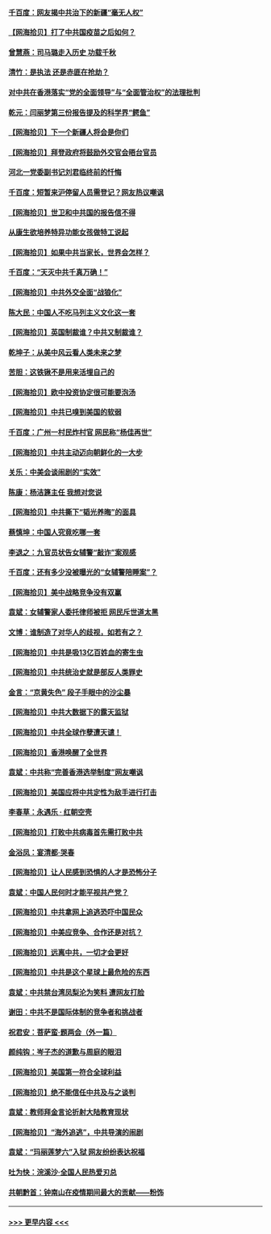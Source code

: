 #### [千百度：网友揭中共治下的新疆“毫无人权”](../pages/nsc993/n12858385.md?t=04051501) 
#### [【网海拾贝】打了中共国疫苗之后如何？](../pages/nsc993/n12857866.md?t=04051501) 
#### [曾慧燕：司马璐走入历史 功载千秋](../pages/nsc993/n12856996.md?t=04051501) 
#### [清竹：是执法 还是赤匪在抢劫？](../pages/nsc993/n12856952.md?t=04051501) 
#### [对中共在香港落实“党的全面领导”与“全面管治权”的法理批判](../pages/nsc993/n12856929.md?t=04051501) 
#### [乾元：闫丽梦第三份报告提及的科学界“鳄鱼”](../pages/nsc993/n12855985.md?t=04051501) 
#### [【网海拾贝】下一个新疆人将会是你们](../pages/nsc993/n12855864.md?t=04051501) 
#### [【网海拾贝】拜登政府将鼓励外交官会晤台官员](../pages/nsc993/n12853615.md?t=04051501) 
#### [河北一党委副书记刘君临终前的忏悔](../pages/nsc993/n12849420.md?t=04051501) 
#### [千百度：短暂来沪停留人员需登记？网友热议嘲讽](../pages/nsc993/n12853497.md?t=04051501) 
#### [【网海拾贝】世卫和中共国的报告信不得](../pages/nsc993/n12850902.md?t=04051501) 
#### [从康生欲培养特异功能女孩做特工说起](../pages/nsc993/n12849289.md?t=04051501) 
#### [【网海拾贝】如果中共当家长，世界会怎样？](../pages/nsc993/n12848436.md?t=04051501) 
#### [千百度：“天灭中共千真万确！”](../pages/nsc993/n12845659.md?t=04051501) 
#### [【网海拾贝】中共外交全面“战狼化”](../pages/nsc993/n12845607.md?t=04051501) 
#### [陈大民：中国人不吃马列主义文化这一套](../pages/nsc993/n12842496.md?t=04051501) 
#### [【网海拾贝】英国制裁谁？中共又制裁谁？](../pages/nsc993/n12840909.md?t=04051501) 
#### [乾坤子：从美中风云看人类未来之梦](../pages/nsc993/n12840590.md?t=04051501) 
#### [苦胆：这铁锹不是用来活埋自己的](../pages/nsc993/n12839512.md?t=04051501) 
#### [【网海拾贝】欧中投资协定很可能要泡汤](../pages/nsc993/n12835122.md?t=04051501) 
#### [【网海拾贝】中共已嗅到美国的软弱](../pages/nsc993/n12832411.md?t=04051501) 
#### [千百度：广州一村民炸村官 网民称“杨佳再世”](../pages/nsc993/n12832380.md?t=04051501) 
#### [【网海拾贝】中共主动迈向朝鲜化的一大步](../pages/nsc993/n12829887.md?t=04051501) 
#### [关乐：中美会谈闹剧的“实效”](../pages/nsc993/n12826698.md?t=04051501) 
#### [陈康：杨洁篪主任  我想对您说](../pages/nsc993/n12826609.md?t=04051501) 
#### [【网海拾贝】中共撕下“韬光养晦”的面具](../pages/nsc993/n12826459.md?t=04051501) 
#### [蔡慎坤：中国人究竟吃哪一套](../pages/nsc993/n12826010.md?t=04051501) 
#### [李退之：九官员状告女辅警“敲诈”案观感](../pages/nsc993/n12823984.md?t=04051501) 
#### [千百度：还有多少没被曝光的“女辅警陪睡案”？](../pages/nsc993/n12822136.md?t=04051501) 
#### [【网海拾贝】美中战略竞争没有双赢](../pages/nsc993/n12822105.md?t=04051501) 
#### [袁斌：女辅警家人委托律师被拒 网民斥世道太黑](../pages/nsc993/n12822004.md?t=04051501) 
#### [文博：谁制造了对华人的歧视，如若有之？](../pages/nsc993/n12821635.md?t=04051501) 
#### [【网海拾贝】中共是吸13亿百姓血的寄生虫](../pages/nsc993/n12819191.md?t=04051501) 
#### [【网海拾贝】中共统治史就是部反人类罪史](../pages/nsc993/n12816738.md?t=04051501) 
#### [金言：“京黄失色” 段子手眼中的沙尘暴](../pages/nsc993/n12815700.md?t=04051501) 
#### [【网海拾贝】中共大数据下的露天监狱](../pages/nsc993/n12811075.md?t=04051501) 
#### [【网海拾贝】中共全球作孽遭天谴！](../pages/nsc993/n12810258.md?t=04051501) 
#### [【网海拾贝】香港唤醒了全世界](../pages/nsc993/n12809100.md?t=04051501) 
#### [袁斌：中共称“完善香港选举制度”网友嘲讽](../pages/nsc993/n12808994.md?t=04051501) 
#### [【网海拾贝】美国应将中共定性为敌手进行打击](../pages/nsc993/n12806870.md?t=04051501) 
#### [李春草：永遇乐 · 红朝空壳](../pages/nsc993/n12805365.md?t=04051501) 
#### [【网海拾贝】打败中共病毒首先需打败中共](../pages/nsc993/n12803930.md?t=04051501) 
#### [金浴凤：宴清都‧哭春](../pages/nsc993/n12801601.md?t=04051501) 
#### [【网海拾贝】让人民感到恐惧的人才是恐怖分子](../pages/nsc993/n12799347.md?t=04051501) 
#### [袁斌：中国人民何时才能平视共产党？](../pages/nsc993/n12799306.md?t=04051501) 
#### [【网海拾贝】中共拿网上追逃恐吓中国民众](../pages/nsc993/n12796905.md?t=04051501) 
#### [【网海拾贝】中美应竞争、合作还是对抗？](../pages/nsc993/n12794675.md?t=04051501) 
#### [【网海拾贝】远离中共，一切才会更好](../pages/nsc993/n12793572.md?t=04051501) 
#### [【网海拾贝】中共是这个星球上最危险的东西](../pages/nsc993/n12791400.md?t=04051501) 
#### [袁斌：中共禁台湾凤梨沦为笑料 遭网友打脸](../pages/nsc993/n12791335.md?t=04051501) 
#### [谢田：中共不是国际体制的竞争者和挑战者](../pages/nsc993/n12791212.md?t=04051501) 
#### [祝君安：菩萨蛮·题两会（外一篇）](../pages/nsc993/n12786801.md?t=04051501) 
#### [颜纯钩：岑子杰的道歉与周庭的眼泪](../pages/nsc993/n12786775.md?t=04051501) 
#### [【网海拾贝】美国第一符合全球利益](../pages/nsc993/n12786666.md?t=04051501) 
#### [【网海拾贝】绝不能信任中共及与之谈判](../pages/nsc993/n12784266.md?t=04051501) 
#### [袁斌：教师拜金言论折射大陆教育现状](../pages/nsc993/n12783868.md?t=04051501) 
#### [【网海拾贝】“海外追逃”，中共导演的闹剧](../pages/nsc993/n12781638.md?t=04051501) 
#### [袁斌：“玛丽莲梦六”入狱 网友纷纷表达祝福](../pages/nsc993/n12781432.md?t=04051501) 
#### [吐为快：浣溪沙·全国人民热爱刃总](../pages/nsc993/n12781393.md?t=04051501) 
#### [共朝黔首：钟南山在疫情期间最大的贡献——粉饰](../pages/nsc993/n12781374.md?t=04051501) 

----
#### [ >>> 更早内容 <<< ](../indexes/nsc993-earlier.md)
